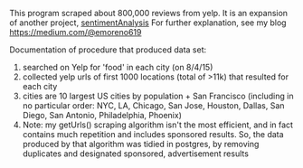 This program scraped about 800,000 reviews from yelp. It is an expansion of another project, [sentimentAnalysis](https://github.com/emoreno619/sentimentAnalysis) For further explanation, see my blog https://medium.com/@emoreno619

Documentation of procedure that produced data set:

1) searched on Yelp for 'food' in each city (on 8/4/15)
2) collected yelp urls of first 1000 locations (total of >11k) that resulted
   for each city
3) cities are 10 largest US cities by population + San Francisco (including
   in no particular order: NYC, LA, Chicago, San Jose, Houston, Dallas, San
   Diego, San Antonio, Philadelphia, Phoenix)
4) Note: my getUrls() scraping algorithm isn't the most efficient,
   and in fact contains much repetition and includes sponsored results.
   So, the data produced by that algorithm was tidied in postgres, by
   removing duplicates and designated sponsored, advertisement results
